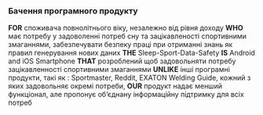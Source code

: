 ### Бачення програмного продукту
**FOR** споживача повнолітнього віку, незалежно від рівня доходу **WHO** має потребу у задоволенні потреб сну та зацікавленості спортивними змаганнями, забезпечувати безпеку праці при отриманні знань як правил генерування нових даних **THE** Sleep-Sport-Data-Safety **IS** Android and iOS Smartphone **THAT** розроблений щоб задовольняти потребу зацікавленності спортивними змаганнями **UNLIKE** інші програмні продукти, такі як : Sportmaster, Reddit, EXATON Welding Guide, кожний з яких задовольняє окремі потреби, **OUR** продукт надає менший функціонал, але пропонує об’єднану інформаційну підтримку для всіх потреб
